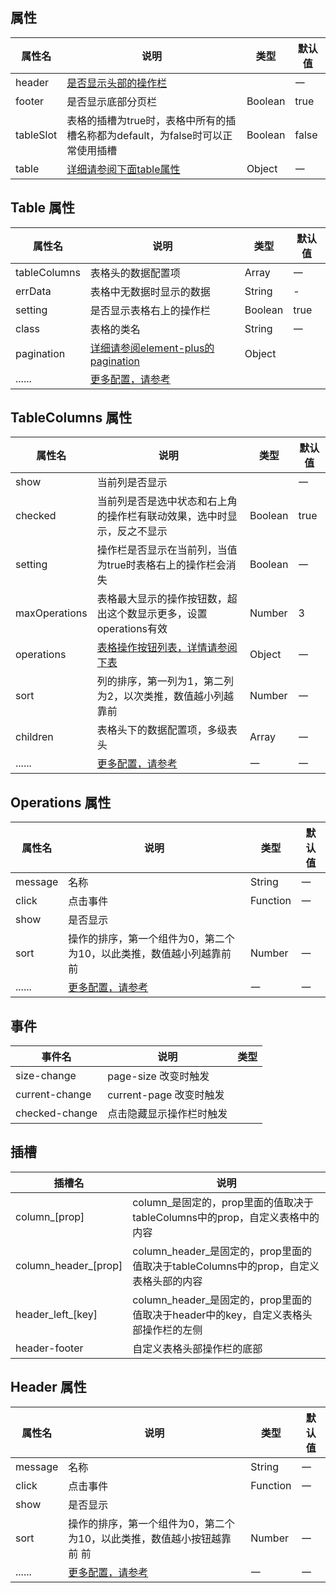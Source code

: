 

<style>
    .dinert-table{
        width: 100%;
        padding: 0 0 16px 0;
    }
    .vp-doc li + li{
        margin-top: 0;
    }
</style>

<script setup>
    const paginationData = `{
        currentPage: 1,
        pageSize: 15,
        pageSizes:[15, 30, 50, 70, 100],
        defaultPageSize:15,
        layout: 'total, sizes, prev, pager, next, jumper',
        total: 100
    }`;

    let showOperations = `'boolean' | '(scope: ScopeProps, column: RewriteTableColumnCtx, item: OperationsProps) => void'`
    let HeaderListProps = `'boolean' | '(item: HeaderListProps) => void'`
    let headerList = `'boolean' | {[key: string]: HeaderListProps}`
</script>


## 属性
| 属性名    | 说明                                                                           | 类型                                                   | 默认值 |
| --------- | ------------------------------------------------------------------------------ | ------------------------------------------------------ | ------ |
| header    | [是否显示头部的操作栏](#header-属性)                                           | <dinert-api-typing type="enmu" :details="headerList"/> | 一     |
| footer    | 是否显示底部分页栏                                                             | Boolean                                                | true   |
| tableSlot | 表格的插槽为true时，表格中所有的插槽名称都为default，为false时可以正常使用插槽 | Boolean                                                | false  |
| table     | [详细请参阅下面table属性](#table-属性)                                         | Object                                                 | 一     |


## Table 属性

| 属性名       | 说明                                                                                           | 类型    | 默认值                                                       |
| ------------ | ---------------------------------------------------------------------------------------------- | ------- | ------------------------------------------------------------ |
| tableColumns | 表格头的数据配置项                                                                             | Array   | 一                                                           |
| errData      | 表格中无数据时显示的数据                                                                       | String  | -                                                            |
| setting      | 是否显示表格右上的操作栏                                                                       | Boolean | true                                                         |
| class        | 表格的类名                                                                                     | String  | 一                                                           |
| pagination   | [详细请参阅element-plus的pagination](https://element-plus.org/en-US/component/pagination.html) | Object  | <dinert-api-typing type="object" :details="paginationData"/> |
| ......       | [更多配置，请参考](https://element-plus.org/en-US/component/table.html#table-attributes)       |


## TableColumns 属性
| 属性名        | 说明                                                                                            | 类型                                                                      | 默认值 |
| ------------- | ----------------------------------------------------------------------------------------------- | ------------------------------------------------------------------------- | ------ |
| show          | 当前列是否显示                                                                                  | <dinert-api-typing type="enmu" details="boolean \| (column) => boolean"/> | 一     |
| checked       | 当前列是否是选中状态和右上角的操作栏有联动效果，选中时显示，反之不显示                          | Boolean                                                                   | true   |
| setting       | 操作栏是否显示在当前列，当值为true时表格右上的操作栏会消失                                      | Boolean                                                                   | 一     |
| maxOperations | 表格最大显示的操作按钮数，超出这个数显示更多，设置operations有效                                | Number                                                                    | 3      |
| operations    | [表格操作按钮列表，详情请参阅下表](#operations-属性)                                            | Object                                                                    | 一     |
| sort          | 列的排序，第一列为1，第二列为2，以次类推，数值越小列越靠前                                      | Number                                                                    | 一     |
| children      | 表格头下的数据配置项，多级表头                                                                  | Array                                                                     | 一     |
| ......        | [更多配置，请参考](https://element-plus.org/en-US/component/table.html#table-column-attributes) | 一                                                                        | 一     |

## Operations 属性
| 属性名  | 说明                                                                              | 类型                                                       | 默认值 |
| ------- | --------------------------------------------------------------------------------- | ---------------------------------------------------------- | ------ |
| message | 名称                                                                              | String                                                     | 一     |
| click   | 点击事件                                                                          | Function                                                   | 一     |
| show    | 是否显示                                                                          | <dinert-api-typing type="enmu" :details="showOperations"/> |        | 一 |
| sort    | 操作的排序，第一个组件为0，第二个为10，以此类推，数值越小列越靠前 前              | Number                                                     | 一     |
| ......  | [更多配置，请参考](https://element-plus.org/zh-CN/component/link.html#attributes) | 一                                                         | 一     |

## 事件
| 事件名         | 说明                     | 类型                                                                                                         |
| -------------- | ------------------------ | ------------------------------------------------------------------------------------------------------------ |
| size-change    | page-size 改变时触发     | <dinert-api-typing type="Function" details="(value: number) => void"/>                                       |
| current-change | current-page 改变时触发  | <dinert-api-typing type="Function" details="(value: number) => void"/>                                       |
| checked-change | 点击隐藏显示操作栏时触发 | <dinert-api-typing type="Function" details="(data: Node, checked: boolean, childChecked: boolean) => void"/> |


## 插槽

| 插槽名               | 说明                                                                                 |
| -------------------- | ------------------------------------------------------------------------------------ |
| column_[prop]        | column_是固定的，prop里面的值取决于tableColumns中的prop，自定义表格中的内容          |
| column_header_[prop] | column_header_是固定的，prop里面的值取决于tableColumns中的prop，自定义表格头部的内容 |
| header_left_[key]    | column_header_是固定的，prop里面的值取决于header中的key，自定义表格头部操作栏的左侧  |
| header-footer        | 自定义表格头部操作栏的底部                                                           |

## Header 属性
| 属性名  | 说明                                                                              | 类型                                                       | 默认值 |
| ------- | --------------------------------------------------------------------------------- | ---------------------------------------------------------- | ------ |
| message | 名称                                                                              | String                                                     | 一     |
| click   | 点击事件                                                                          | Function                                                   | 一     |
| show    | 是否显示                                                                          | <dinert-api-typing type="enmu" :details="HeaderListProps"/> |        | 一 |
| sort    | 操作的排序，第一个组件为0，第二个为10，以此类推，数值越小按钮越靠前 前              | Number                                                     | 一     |
| ......  | [更多配置，请参考](https://element-plus.org/zh-CN/component/button.html#attributes) | 一                                                         | 一     |



